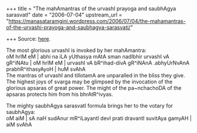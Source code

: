 +++
title = "The mahAmantras of the urvashI prayoga and saubhAgya sarasvatI"
date = "2006-07-04"
upstream_url = "https://manasataramgini.wordpress.com/2006/07/04/the-mahamantras-of-the-urvashi-prayoga-and-saubhagya-sarasvati/"

+++
Source: [here](https://manasataramgini.wordpress.com/2006/07/04/the-mahamantras-of-the-urvashi-prayoga-and-saubhagya-sarasvati/).

The most glorious urvashI is invoked by her mahAmantra:  
oM hrIM eM \| abhi na iLA yUthasya mAtA sman nadIbhir urvashI vA gR^iNAtu \| oM hrIM eM \| urvashI vA bR^ihad-divA gR^iNAnA .abhyUrNvAnA prabhR^ithasyAyoH \| huM svAhA  
The mantras of urvashI and tillotamA are unparalled in the bliss they give. The highest joys of svarga may be glimpsed by the invocation of the glorious apsaras of great power. The might of the pa\~nchachoDA of the apsaras protects him from his bhrAtR^ivyas.

The mighty saubhAgya sarasvatI formula brings her to the votary for saubhAgya:  
oM aiM \| sA naH sudAnur mR^iLayantI devI prati dravantI suvitAya gamyAH \| aiM svAhA

